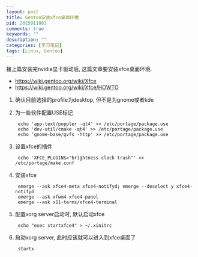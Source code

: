 ```yaml
---
layout: post
title: Gentoo安装xfce桌面环境
pid: 2015011802
comments: true
keywords: ""
description: ""
categories: [学习笔记]
tags: [Linux, Gentoo]
---
```


接上篇安装完nvidia显卡驱动后, 这篇文章要安装xfce桌面环境.

- <https://wiki.gentoo.org/wiki/Xfce>
- <https://wiki.gentoo.org/wiki/Xfce/HOWTO>

1. 确认目前选择的profile为desktop, 但不是为gnome或者kde
2. 为一些软件配置USE标记

        echo 'app-text/poppler -qt4' >> /etc/portage/package.use
        echo 'dev-util/cmake -qt4' >> /etc/portage/package.use
        echo 'gnome-base/gvfs -http' >> /etc/portage/package.use
3. 设置xfce的插件

        echo 'XFCE_PLUGINS="brightness clock trash"' >> /etc/portage/make.conf

3. 安装xfce

        emerge --ask xfce4-meta xfce4-notifyd; emerge --deselect y xfce4-notifyd
        emerge --ask xfwm4 xfce4-panel
        emerge --ask x11-terms/xfce4-terminal

4. 配置xorg server启动时, 默认启动xfce

        echo "exec startxfce4" > ~/.xinitrc

5. 启动xorg server, 此时应该就可以进入到xfce桌面了

        startx